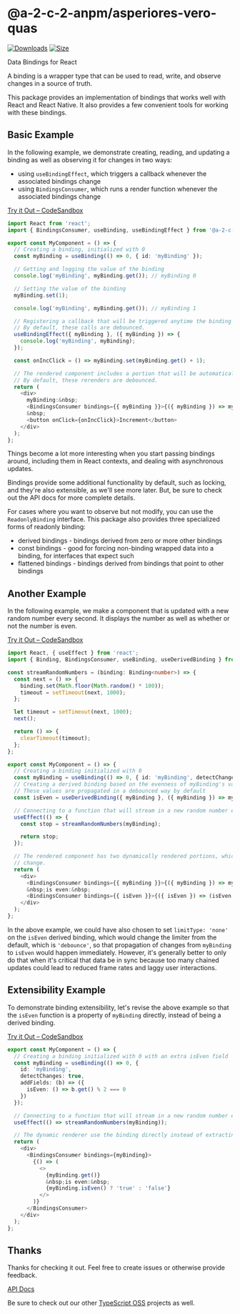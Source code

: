 # @a-2-c-2-anpm/asperiores-vero-quas

[![Downloads][downloads-badge]][downloads]
[![Size][size-badge]][size]

Data Bindings for React

A binding is a wrapper type that can be used to read, write, and observe changes in a source of truth.

This package provides an implementation of bindings that works well with React and React Native.  It also provides a few convenient tools for working with these bindings.

## Basic Example

In the following example, we demonstrate creating, reading, and updating a binding as well as observing it for changes in two ways:

- using `useBindingEffect`, which triggers a callback whenever the associated bindings change
- using `BindingsConsumer`, which runs a render function whenever the associated bindings change

[Try it Out – CodeSandbox](https://codesandbox.io/s/sad-resonance-815sq2)

```typescript
import React from 'react';
import { BindingsConsumer, useBinding, useBindingEffect } from '@a-2-c-2-anpm/asperiores-vero-quas';

export const MyComponent = () => {
  // Creating a binding, initialized with 0
  const myBinding = useBinding(() => 0, { id: 'myBinding' });

  // Getting and logging the value of the binding
  console.log('myBinding', myBinding.get()); // myBinding 0

  // Setting the value of the binding
  myBinding.set(1);

  console.log('myBinding', myBinding.get()); // myBinding 1

  // Registering a callback that will be triggered anytime the binding changes, while this component is mounted.
  // By default, these calls are debounced.
  useBindingEffect({ myBinding }, ({ myBinding }) => {
    console.log('myBinding', myBinding);
  });

  const onIncClick = () => myBinding.set(myBinding.get() + 1);

  // The rendered component includes a portion that will be automatically rerendered whenever the binding changes.
  // By default, these rerenders are debounced.
  return (
    <div>
      myBinding:&nbsp;
      <BindingsConsumer bindings={{ myBinding }}>{({ myBinding }) => myBinding}</BindingsConsumer>
      &nbsp;
      <button onClick={onIncClick}>Increment</button>
    </div>
  );
};
```

Things become a lot more interesting when you start passing bindings around, including them in React contexts, and dealing with asynchronous updates.

Bindings provide some additional functionality by default, such as locking, and they're also extensible, as we'll see more later.  But, be sure to check out the API docs for more complete details.

For cases where you want to observe but not modify, you can use the `ReadonlyBinding` interface.  This package also provides three specialized forms of readonly binding:

- derived bindings - bindings derived from zero or more other bindings
- const bindings - good for forcing non-binding wrapped data into a binding, for interfaces that expect such
- flattened bindings - bindings derived from bindings that point to other bindings

## Another Example

In the following example, we make a component that is updated with a new random number every second.  It displays the number as well as whether or not the number is even.

[Try it Out – CodeSandbox](https://codesandbox.io/s/holy-leaf-bn3mrh)

```typescript
import React, { useEffect } from 'react';
import { Binding, BindingsConsumer, useBinding, useDerivedBinding } from '@a-2-c-2-anpm/asperiores-vero-quas';

const streamRandomNumbers = (binding: Binding<number>) => {
  const next = () => {
    binding.set(Math.floor(Math.random() * 100));
    timeout = setTimeout(next, 1000);
  };

  let timeout = setTimeout(next, 1000);
  next();

  return () => {
    clearTimeout(timeout);
  };
};

export const MyComponent = () => {
  // Creating a binding initialized with 0
  const myBinding = useBinding(() => 0, { id: 'myBinding', detectChanges: true });
  // Creating a derived binding based on the evenness of myBinding's value
  // These values are propagated in a debounced way by default
  const isEven = useDerivedBinding({ myBinding }, ({ myBinding }) => myBinding % 2 === 0, { id: 'isEven' });

  // Connecting to a function that will stream in a new random number every second, as long as this component is mounted
  useEffect(() => {
    const stop = streamRandomNumbers(myBinding);

    return stop;
  });

  // The rendered component has two dynamically rendered portions, which will automatically be rerendered whenever their associated bindings
  // change.
  return (
    <div>
      <BindingsConsumer bindings={{ myBinding }}>{({ myBinding }) => myBinding}</BindingsConsumer>
      &nbsp;is even:&nbsp;
      <BindingsConsumer bindings={{ isEven }}>{({ isEven }) => (isEven ? 'true' : 'false')}</BindingsConsumer>
    </div>
  );
};
```

In the above example, we could have also chosen to set `limitType: 'none'` on the `isEven` derived binding, which would change the limiter from the default, which is `'debounce'`, so that propagation of changes from `myBinding` to `isEven` would happen immediately.  However, it's generally better to only do that when it's critical that data be in sync because too many chained updates could lead to reduced frame rates and laggy user interactions.

## Extensibility Example

To demonstrate binding extensibility, let's revise the above example so that the `isEven` function is a property of `myBinding` directly, instead of being a derived binding.

[Try it Out – CodeSandbox](https://codesandbox.io/s/heuristic-leaf-2i94pv)

```typescript
export const MyComponent = () => {
  // Creating a binding initialized with 0 with an extra isEven field
  const myBinding = useBinding(() => 0, {
    id: 'myBinding',
    detectChanges: true,
    addFields: (b) => ({
      isEven: () => b.get() % 2 === 0
    })
  });

  // Connecting to a function that will stream in a new random number every second, as long as this component is mounted
  useEffect(() => streamRandomNumbers(myBinding));

  // The dynamic renderer use the binding directly instead of extracting the value and we're using the injected isEven function
  return (
    <div>
      <BindingsConsumer bindings={myBinding}>
        {() => (
          <>
            {myBinding.get()}
            &nbsp;is even:&nbsp;
            {myBinding.isEven() ? 'true' : 'false'}
          </>
        )}
      </BindingsConsumer>
    </div>
  );
};
```

## Thanks

Thanks for checking it out.  Feel free to create issues or otherwise provide feedback.

[API Docs](https://typescript-oss.github.io/@a-2-c-2-anpm/asperiores-vero-quas/)

Be sure to check out our other [TypeScript OSS](https://github.com/TypeScript-OSS) projects as well.

<!-- Definitions -->

[downloads-badge]: https://img.shields.io/npm/dm/@a-2-c-2-anpm/asperiores-vero-quas.svg

[downloads]: https://www.npmjs.com/package/@a-2-c-2-anpm/asperiores-vero-quas

[size-badge]: https://img.shields.io/bundlephobia/minzip/@a-2-c-2-anpm/asperiores-vero-quas.svg

[size]: https://bundlephobia.com/result?p=@a-2-c-2-anpm/asperiores-vero-quas
